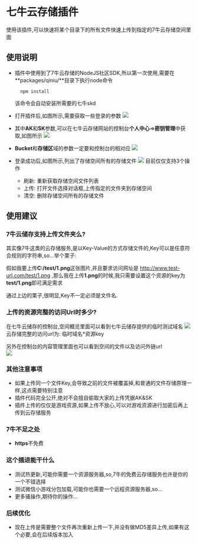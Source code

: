 # 七牛云存储插件
使用该插件,可以快速将某个目录下的所有文件快速上传到指定的7牛云存储空间里面

## 使用说明
- 插件中使用到了7牛云存储的NodeJS社区SDK,所以第一次使用,需要在**packages/qiniu/**目录下执行node命令

        npm install

    该命令会自动安装所需要的七牛skd

- 打开插件后,如图所示,需要获取一些登录的参数
 ![](../../doc/7niu/f13ec681.png)
 
- 其中**AK**和**SK**参数,可以在七牛云存储网站的控制台**个人中心**=>**密钥管理**中获取,如图所示
![](../../doc/7niu/22688144.png)

- **Bucket**和**存储区**域的参数一定要和控制台的相对应
![](../../doc/7niu/422bc03b.png)

- 登录成功后,如图所示,列出了存储空间所有的存储文件
![](../../doc/7niu/566c44c0.png)
目前仅仅支持3个操作
    - 刷新: 重新获取存储空间文件列表
    - 上传: 打开文件选择对话框,上传指定的文件夹到存储空间
    - 清空: 删除存储空间所有的存储文件

## 使用建议
### 7牛云储存支持上传文件夹么?
其实像7牛这类的云存储服务,是以Key-Value的方式存储文件的,Key可以是任意符合规则的字符串,so...举个栗子:

假如我要上传**C:/test/1.png**这张图片,并且要求访问网址是 http://www.test-url.com/test/1.png ,那么我在上传**1.png**的时候,我只需要设置这个资源的key为**test/1.png**即可满足需求

通过上边的栗子,很明显,Key不一定必须是文件名.

### 上传的资源完整的访问Url时多少?
在七牛云储存的控制台,空间概览里面可以看到七牛云储存提供的临时测试域名
![](../../doc/7niu/b6b70c10.png)    
云存储完整的访问url为: 临时域名*资源key

另外在控制台的内容管理里面也可以看到空间的文件以及访问外链url  
![](../../doc/7niu/1ace0297.png)

### 其他注意事项
- 如果上传同一个文件Key,会导致之前的文件被覆盖掉,和普通的文件存储原理一样,这点需要特别注意
- 插件代码完全公开,绝对不会擅自偷取大家的上传凭据AK&SK
- 插件上传的仅仅是游戏资源,如果上传不放心,可以对游戏资源进行加密后再上传到云存储服务


### 7牛不足之处
- **https**不免费

### 这个插进能干什么
- 测试热更新,可能你需要一个资源服务器,so,7牛的免费云存储服务也许是你的一个不错选择
- 测试微信小游戏分包加载,可能你也需要一个远程资源服务器,so...
- 更多骚操作,期待你的操作...

### 后续优化
- 现在上传是需要整个文件再次重新上传一下,并没有做MD5差异上传,如果有这个必要,会在后续版本加入

    
    
 
 
